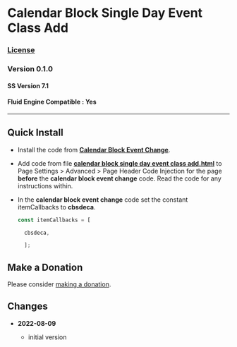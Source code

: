 # Calendar Block Single Day Event Class Add

### [License][99]

### Version 0.1.0

#### SS Version 7.1

#### Fluid Engine Compatible : Yes

---

## Quick Install

* Install the code from **[Calendar Block Event Change][1]**.
  
* Add code from file **[calendar block single day event class add.html][2]** to
  Page Settings > Advanced > Page Header Code Injection for the page **before**
  the **calendar block event change** code. Read the code for any instructions
  within.
  
* In the **calendar block event change** code set the constant itemCallbacks to
  **cbsdeca**.
  
  ```javascript
  const itemCallbacks = [

    cbsdeca,

    ];
  ```

## Make a Donation

Please consider [making a donation][3].

## Changes

<!-- * **2021-08-02**

  * fix minor documentation issues
  * bumped version to 0.1d1
  -->
* **2022-08-09**

  * initial version

[1]: https://github.com/tomsWebConsulting/twcsl/tree/main/v7.1/Calendar%20Block%20Event%20Change#calendar-block-event-change
[2]: calendar%20block%20single%20day%20event%20class%20add.html#L1
[3]: https://github.com/tomsWebConsulting/twcsl#make-a-donation
[99]: https://github.com/tomsWebConsulting/twcsl/blob/main/LICENSE.txt#L1
